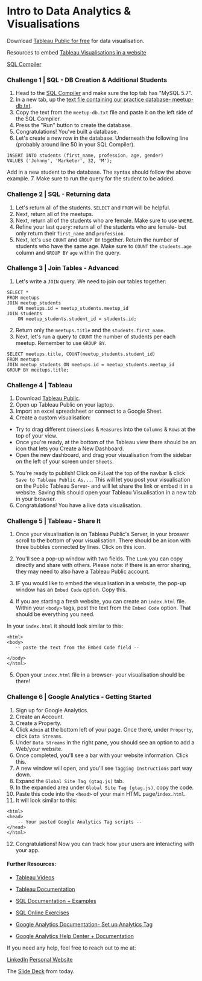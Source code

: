 # Intro to Data Analytics & Visualisations 


Download [Tableau Public for free](https://public.tableau.com/en-us/s/) for data visualisation. 

Resources to embed [Tableau Visualisations in a website](https://github.com/tableau/embedding-playbook/blob/master/pages/01_embedding_and_jsapi.md)

[SQL Compiler](https://www.db-fiddle.com/)

### Challenge 1 | SQL - DB Creation & Additional Students
1. Head to the [SQL Compiler](https://www.db-fiddle.com/) and make sure the top tab has "MySQL 5.7".
2. In a new tab, up the [text file containing our practice database- meetup-db.txt](https://github.com/sheesh19/intro-data-analytics-visualisation/blob/master/meetup-db.txt).
3. Copy the text from the `meetup-db.txt` file and paste it on the left side of the SQL Compiler.
4. Press the "Run" button to create the database.
5. Congratulations! You've built a database. 
6. Let's create a new row in the database. Underneath the following line (probably around line 50 in your SQL Compiler).

``` 
INSERT INTO students (first_name, profession, age, gender) 
VALUES ('Johnny', 'Marketer', 32, 'M');
```

Add in a new student to the database. The syntax should follow the above example. 
7. Make sure to run the query for the student to be added. 

### Challenge 2 | SQL - Returning data
1. Let's return all of the students. `SELECT` and `FROM` will be helpful. 
2. Next, return all of the meetups. 
3. Next, return all of the students who are female. Make sure to use `WHERE`. 
4. Refine your last query: return all of the students who are female- but only return their `first_name` and `profession`. 
5. Next, let's use `COUNT` and `GROUP BY` together. Return the number of students who have the same age. Make sure to `COUNT` the `students.age` column and `GROUP BY` `age` within the query. 

### Challenge 3 | Join Tables - Advanced
1. Let's write a `JOIN` query. We need to join our tables together:

```
SELECT *
FROM meetups
JOIN meetup_students
	ON meetups.id = meetup_students.meetup_id
JOIN students
	ON meetup_students.student_id = students.id;

```
2. Return only the `meetups.title` and the `students.first_name`.
3. Next, let's run a query to `COUNT` the number of students per each meetup. Remember to use `GROUP BY`. 

```
SELECT meetups.title, COUNT(meetup_students.student_id)
FROM meetups
JOIN meetup_students ON meetups.id = meetup_students.meetup_id
GROUP BY meetups.title;
```

### Challenge 4 | Tableau 
1. Download [Tableau Public](https://public.tableau.com/en-us/s/). 
2. Open up Tableau Public on your laptop. 
3. Import an excel spreadsheet or connect to a Google Sheet. 
4. Create a custom visualisation:
- Try to drag different `Dimensions` & `Measures` into the `Columns` & `Rows` at the top of your view. 
- Once you're ready, at the bottom of the Tableau view there should be an icon that lets you Create a New Dashboard. 
- Open the new dashboard, and drag your visualisation from the sidebar on the left of your screen under `Sheets`. 
5. You're ready to publish! Click on `File`at the top of the navbar & click `Save to Tableau Public As...`. This will let you post your visualisation on the Public Tableau Server- and will let share the link or embed it in a website. Saving this should open your Tableau Visualisation in a new tab in your browser. 
6. Congratulations! You have a live data visualisation. 


### Challenge 5 | Tableau - Share It
1. Once your visualisation is on Tableau Public's Server, in your broswer scroll to the bottom of your visualisation. There should be an icon with three bubbles connected by lines. Click on this icon. 
2. You'll see a pop-up window with two fields. The `Link` you can copy directly and share with others. Please note: if there is an error sharing, they may need to also have a Tableau Public account. 

3. IF you would like to embed the visualisation in a website, the pop-up window has an `Embed Code` option. Copy this. 
4. If you are starting a fresh website, you can create an `index.html` file. Within your `<body>` tags, post the text from the `Embed Code` option. That should be everything you need. 

In your `index.html` it should look similar to this:
```
<html>
<body>
   -- paste the text from the Embed Code field -- 

</body>
</html>
```
5. Open your `index.html` file in a browser- your visualisation should be there! 

### Challenge 6 | Google Analytics - Getting Started 
1. Sign up for Google Analytics. 
2. Create an Account. 
3. Create a Property. 
4. Click `Admin` at the bottom left of your page. Once there, under `Property`, click `Data Streams`.
5. Under `Data Streams` in the right pane, you should see an option to add a Web/your website.
6. Once completed, you'll see a bar with your website information. Click this. 
7. A new window will open, and you'll see `Tagging Instructions` part way down. 
8. Expand the `Global Site Tag (gtag.js)` tab. 
9. In the expanded area under `Global Site Tag (gtag.js)`, copy the code. 
10. Paste this code into the `<head>` of your main HTML page/`index.html`. 
11. It will look similar to this: 
```
<html>
<head>
	-- Your pasted Google Analytics Tag scripts --
</head>
</html>
```
12. Congratulations! Now you can track how your users are interacting with your app. 





#### Further Resources: 

- [Tableau Videos](https://www.tableau.com/learn/training)
- [Tableau Documentation](https://www.tableau.com/support/knowledgebase)

- [SQL Documentation + Examples](https://www.w3schools.com/sql/)
- [SQL Online Exercises](https://www.codecademy.com/catalog/language/sql)

- [Google Analytics Documentation- Set up Analytics Tag](https://support.google.com/analytics/answer/1008080)
- [Google Analytics Help Center + Documentation](https://support.google.com/analytics/?hl=en#topic=3544906)


If you need any help, feel free to reach out to me at:

[LinkedIn](https://www.linkedin.com/in/sheilaleveille/)
[Personal Website](www.sheilaleveille.com)

The [Slide Deck]() from today. 
